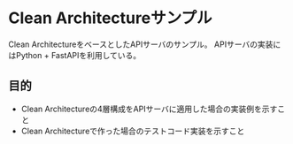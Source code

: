 # Clean Architectureサンプル

Clean ArchitectureをベースとしたAPIサーバのサンプル。
APIサーバの実装にはPython + FastAPIを利用している。

## 目的

- Clean Architectureの4層構成をAPIサーバに適用した場合の実装例を示すこと
- Clean Architectureで作った場合のテストコード実装を示すこと
